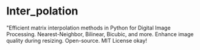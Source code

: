 # Inter_polation
"Efficient matrix interpolation methods in Python for Digital Image Processing. Nearest-Neighbor, Bilinear, Bicubic, and more. Enhance image quality during resizing. Open-source. MIT License okay!
